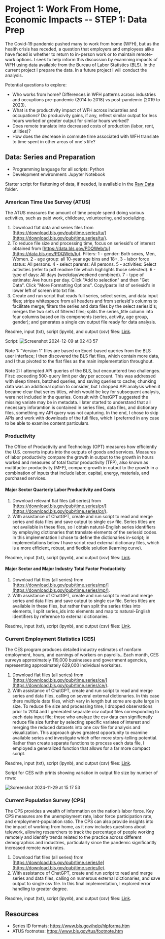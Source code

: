 # Project 1: Work From Home, Economic Impacts -- STEP 1: Data Prep

The Covid-19 pandemic pushed many to work from home (WFH), but as the health crisis has receded, a question that employers and employees alike have faced is whether to return to in-person work or to maintain remote-work options. I seek to help inform this discussion by examining impacts of WFH using data available from the Bureau of Labor Statistics (BLS). In the current project I prepare the data. In a future project I will conduct the analysis.

Potential questions to explore:
* Who works from home? Differences in WFH patterns across industries and occuptions pre-pandemic (2014 to 2018) vs post-pandemic (2019 to 2023). 
* What is the productivity impact of WFH across industries and occupations? Do producivity gains, if any, reflect similar output for less hours worked or greater output for similar hours worked?
* Does remote translate into decreased costs of production (labor, rent, utilities)?
* How does the decrease in commute time associated with WFH translate to time spent in other areas of one's life? 

## Data: Series and Preparation 

* Programming language for all scripts: Python
* Development environment: Jupyter Notebook

Starter script for flattening of data, if needed, is available in the [Raw Data](https://github.com/brenprie/BLS-data-prep/tree/main/Raw%20Data) folder. 

### American Time Use Survey (ATUS)
The ATUS measures the amount of time people spend doing various activities, such as paid work, childcare, volunteering, and socializing.

1. Download flat data and series files from [https://download.bls.gov/pub/time.series/tu/](https://download.bls.gov/pub/time.series/tu/).
2. To reduce file size and processing time, focus on seriesid's of interest obtained from [https://data.bls.gov/PDQWeb/tu](https://data.bls.gov/PDQWeb/tu). Filters: 1 - gender: Both sexes, Men, Women. 2 -	age group: all 10-year age bins and 18+. 3 - labor force status: All persons. 4 - select parents: All persons. 5 - activities: Select activities (refer to pdf readme file which highlights those selected). 6 - type of days: All days (weekday/weekend combined). 7 - type of estimate: Ave hours per day. Click "Add to selection" and then "Get Data". Click "More Formatting Options". Copy/paste list of seriesid's in lower left of screen into txt file.
3. Create and run script that reads full series, select series, and data input files; strips whitespace from all headers and from seriesid's columns to facilitate merge; filters the series and data files by the select seriesid's; merges the two sets of filtered files; splits the series_title column into four columns based on its components (series, activity, age group, gender); and generates a single csv output file ready for data analysis. 

Readme, input (txt), script (ipynb), and output (csv) files: [Link](https://github.com/brenprie/BLS-data-prep/tree/main/Raw%20Data/American%20Time%20Use%20Survey). 

Script:
![Screenshot 2024-12-09 at 02 43 57](https://github.com/user-attachments/assets/e2252392-4353-4e5b-96bc-ab2dd08dac5d)

Note 1: "Version 1" files are based on Excel-based queries from the BLS user interface; I then discovered the BLS flat files, which contain more data, and I thus pivoted to the flat files as the main implementation throughout.

Note 2: I attempted API queries of the BLS, but encountered two challenges. First: exceeding 500-query limit per day per account. This was addressed with sleep timers, batched queries, and saving queries to cache; chunking data was an additional option to consider, but I dropped API analysis when it became clear that series titles, which would be key for subsequent analysis, were not included in the queries. Consult with ChatGPT suggested the missing variate may be in metadata. I later started to understand that all necessary inforamtion is contained in series files, data files, and dictionary files, something my API query was not capturing. In the end, I chose to skip APIs and work with downloads of the full files, which I preferred in any case to be able to examine content particulars.        

### Productivity
The Office of Productivity and Technology (OPT) measures how efficiently the U.S. converts inputs into the outputs of goods and services.  Measures of labor productivity compare the growth in output to the growth in hours worked and measures of total factor productivity (TFP), also known as multifactor productivity (MFP), compare growth in output to the growth in a combination of inputs that include labor, capital, energy, materials, and purchased services.

#### Major Sector Quarterly Labor Productivity and Costs
1. Download relevant flat files (all series) from [https://download.bls.gov/pub/time.series/pr/](https://download.bls.gov/pub/time.series/pr/).
2. With assistance of ChatGPT, create and run script to read and merge series and data files and save output to single csv file. Series titles are not available in these files, so I obtain natural-English series identifiers by employing dictionaries that translate elements of the seriesid codes. In this implementation I chose to define the dictionaries in-script; in implementations below I have script read external dictionary files, which is a more efficient, robust, and flexible solution (learning curve).  

Readme, input (txt), script (ipynb), and output (csv) files: [Link](https://github.com/brenprie/BLS-data-prep/tree/main/Raw%20Data/Major%20Sector%20Quarterly%20Labor%20Productivity%20and%20Costs).

#### Major Sector and Major Industry Total Factor Productivity
1. Download flat files (all series) from [https://download.bls.gov/pub/time.series/mp/](https://download.bls.gov/pub/time.series/mp/).
2. With assistance of ChatGPT, create and run script to read and merge series and data files and save output to single csv file. Series titles are available in these files, but rather than split the series titles into elements, I split series_ids into elements and map to natural-English identifiers by reference to external dictionaries.  

Readme, input (txt), script (ipynb), and output (csv) files: [Link](https://github.com/brenprie/BLS-data-prep/tree/main/Raw%20Data/Major%20Sector%20and%20Major%20Industry%20Total%20Factor%20Productivity%20(Annual)).

### Current Employment Statistics (CES)
The CES program produces detailed industry estimates of nonfarm employment, hours, and earnings of workers on payrolls...Each month, CES surveys approximately 119,000 businesses and government agencies, representing approximately 629,000 individual worksites.

1. Download flat files (all series) from [https://download.bls.gov/pub/time.series/ce/](https://download.bls.gov/pub/time.series/ce/).
2. With assistance of ChatGPT, create and run script to read and merge series and data files, calling on several external dictionaries. In this case there multiple data files, which vary in length but some are quite large in size. To reduce file size and processing time, I dropped observations prior to 2014 and I generated separate csv output files corresponding to each data input file; those who analyze the csv data can significnatly reduce file size further by selecting specific variates of interest and merging the reduced datasets into one csv file for analysis and visualization. This approach gives greatest opportunity to examine available series and investigate which offer more story-telling potential. Rather than create separate functions to process each data file, I employed a generalized function that allows for a far more compact script.

Readme, input (txt), script (ipynb), and output (csv) files: [Link](https://github.com/brenprie/BLS-data-prep/tree/main/Raw%20Data/Current%20Employment%20Statistics).

Script for CES with prints showing variation in output file size by number of rows:

![Screenshot 2024-11-29 at 15 17 53](https://github.com/user-attachments/assets/158eb5ab-8b51-4e03-8d2b-e841c65ab9a3)

### Current Population Survey (CPS)
The CPS provides a wealth of information on the nation’s labor force. Key CPS measures are the unemployment rate, labor force participation rate, and employment-population ratio. The CPS can also provide insights into the impact of working from home, as it now includes questions about telework, allowing researchers to track the percentage of people working remotely and identify trends related to the practice across different demographics and industries, particularly since the pandemic significantly increased remote work rates.

1. Download flat files (all series) from [https://download.bls.gov/pub/time.series/le](https://download.bls.gov/pub/time.series/le).
2. With assistance of ChatGPT, create and run script to read and merge series and data files, calling on numerous external dictionaries, and save output to single csv file. In this final implementation, I explored error handling to greater degree.

Readme, input (txt), script (ipynb), and output (csv) files: [Link](https://github.com/brenprie/BLS-data-prep/tree/main/Raw%20Data/Current%20Population%20Survey).

## Resources
* Series ID formats: https://www.bls.gov/help/hlpforma.htm
* ATUS footnotes: https://www.bls.gov/tus/footnote.htm
